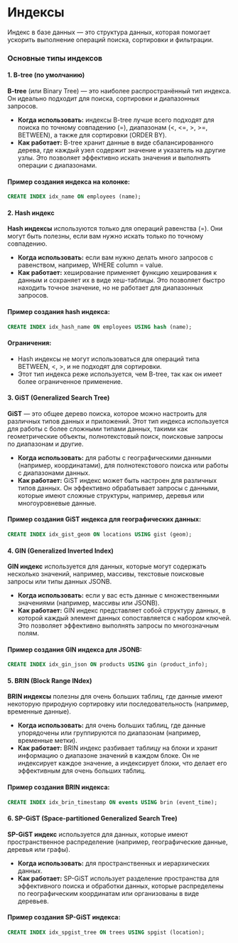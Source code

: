 # Индексы
Индекс в базе данных — это структура данных, которая помогает ускорить выполнение операций поиска, сортировки и фильтрации.

### Основные типы индексов

#### 1. B-tree (по умолчанию)
   **B-tree** (или Binary Tree) — это наиболее распространённый тип индекса. Он идеально подходит для поиска, сортировки и диапазонных запросов.

- **Когда использовать:** индексы B-tree лучше всего подходят для поиска по точному совпадению (=), диапазонам (<, <=, >, >=, BETWEEN), а также для сортировки (ORDER BY).
- **Как работает:** B-tree хранит данные в виде сбалансированного дерева, где каждый узел содержит значение и указатель на другие узлы. Это позволяет эффективно искать значения и выполнять операции с диапазонами.
#### Пример создания индекса на колонке:

```sql
CREATE INDEX idx_name ON employees (name);
```

#### 2. Hash индекс
   **Hash индексы** используются только для операций равенства (=). Они могут быть полезны, если вам нужно искать только по точному совпадению.

- **Когда использовать:** если вам нужно делать много запросов с равенством, например, WHERE column = value.
- **Как работает:** хеширование применяет функцию хеширования к данным и сохраняет их в виде хеш-таблицы. Это позволяет быстро находить точное значение, но не работает для диапазонных запросов.
#### Пример создания hash индекса:

```sql
CREATE INDEX idx_hash_name ON employees USING hash (name);
```
#### Ограничения:
- Hash индексы не могут использоваться для операций типа BETWEEN, <, >, и не подходят для сортировки.
- Этот тип индекса реже используется, чем B-tree, так как он имеет более ограниченное применение.
#### 3. GiST (Generalized Search Tree)
   **GiST** — это общее дерево поиска, которое можно настроить для различных типов данных и приложений. Этот тип индекса используется для работы с более сложными типами данных, такими как геометрические объекты, полнотекстовый поиск, поисковые запросы по диапазонам и другие.

- **Когда использовать:** для работы с географическими данными (например, координатами), для полнотекстового поиска или работы с диапазонами данных.
- **Как работает:** GiST индекс может быть настроен для различных типов данных. Он эффективно обрабатывает запросы с данными, которые имеют сложные структуры, например, деревья или многоуровневые данные.
#### Пример создания GiST индекса для географических данных:

```sql
CREATE INDEX idx_gist_geom ON locations USING gist (geom);
```
#### 4. GIN (Generalized Inverted Index)
   **GIN индекс** используется для данных, которые могут содержать несколько значений, например, массивы, текстовые поисковые запросы или типы данных JSONB.

- **Когда использовать:** если у вас есть данные с множественными значениями (например, массивы или JSONB).
- **Как работает:** GIN индекс представляет собой структуру данных, в которой каждый элемент данных сопоставляется с набором ключей. Это позволяет эффективно выполнять запросы по многозначным полям.
#### Пример создания GIN индекса для JSONB:
```sql
CREATE INDEX idx_gin_json ON products USING gin (product_info);
```
#### 5. BRIN (Block Range INdex)
   **BRIN индексы** полезны для очень больших таблиц, где данные имеют некоторую природную сортировку или последовательность (например, временные данные).
- **Когда использовать:** для очень больших таблиц, где данные упорядочены или группируются по диапазонам (например, временные метки).
- **Как работает:** BRIN индекс разбивает таблицу на блоки и хранит информацию о диапазоне значений в каждом блоке. Он не индексирует каждое значение, а индексирует блоки, что делает его эффективным для очень больших таблиц.
#### Пример создания BRIN индекса:

```sql
CREATE INDEX idx_brin_timestamp ON events USING brin (event_time);
```
#### 6. SP-GiST (Space-partitioned Generalized Search Tree)
   **SP-GiST индекс** используется для данных, которые имеют пространственное распределение (например, географические данные, деревья или графы).
- **Когда использовать:** для пространственных и иерархических данных.
- **Как работает:** SP-GiST использует разделение пространства для эффективного поиска и обработки данных, которые распределены по географическим координатам или организованы в виде деревьев.
#### Пример создания SP-GiST индекса:

```sql
CREATE INDEX idx_spgist_tree ON trees USING spgist (location);
```


